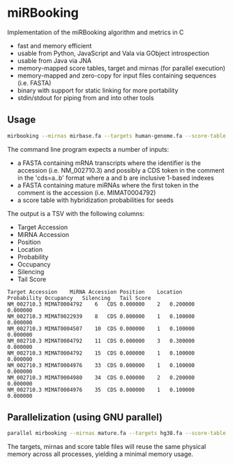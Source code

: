 # miRBooking

Implementation of the miRBooking algorithm and metrics in C

 - fast and memory efficient
 - usable from Python, JavaScript and Vala via GObject introspection
 - usable from Java via JNA
 - memory-mapped score tables, target and mirnas (for parallel execution)
 - memory-mapped and zero-copy for input files containing sequences (i.e. FASTA)
 - binary with support for static linking for more portability
 - stdin/stdout for piping from and into other tools

## Usage

```bash
mirbooking --mirnas mirbase.fa --targets human-genome.fa --score-table scores [--output output.tsv] [--threshold] [--log-base] [quantities]
```

The command line program expects a number of inputs:

 - a FASTA containing mRNA transcripts where the identifier is the accession
   (i.e. NM_002710.3) and possibly a CDS token in the comment in the 'cds=a..b'
   format where a and b are inclusive 1-based indexes
 - a FASTA containing mature miRNAs where the first token in the comment is the
   accession (i.e. MIMAT0004792)
 - a score table with hybridization probabilities for seeds

The output is a TSV with the following columns:

 - Target Accession
 - MiRNA Accession
 - Position
 - Location
 - Probability
 - Occupancy
 - Silencing
 - Tail Score

```tsv
Target Accession	MiRNA Accession	Position	Location	Probability	Occupancy	Silencing	Tail Score
NM_002710.3	MIMAT0004792	6	CDS	0.000000	2	0.200000	0.000000
NM_002710.3	MIMAT0022939	8	CDS	0.000000	1	0.100000	0.000000
NM_002710.3	MIMAT0004507	10	CDS	0.000000	1	0.100000	0.000000
NM_002710.3	MIMAT0004792	11	CDS	0.000000	3	0.300000	0.000000
NM_002710.3	MIMAT0004792	15	CDS	0.000000	1	0.100000	0.000000
NM_002710.3	MIMAT0004976	33	CDS	0.000000	1	0.100000	0.000000
NM_002710.3	MIMAT0004980	34	CDS	0.000000	2	0.200000	0.000000
NM_002710.3	MIMAT0004976	35	CDS	0.000000	1	0.100000	0.000000
```

## Parallelization (using GNU parallel)

```bash
parallel mirbooking --mirnas mature.fa --targets hg38.fa --score-table scores ::: wildtype.tsv over-expression.tsv
```

The targets, mirnas and score table files will reuse the same physical memory
across all processes, yielding a minimal memory usage.

